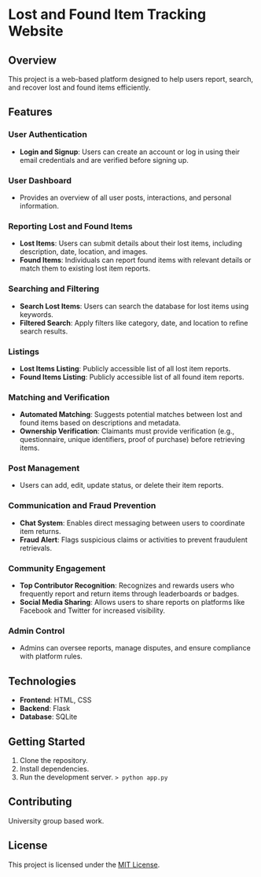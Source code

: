 # Lost and Found Item Tracking Website  

## Overview  
This project is a web-based platform designed to help users report, search, and recover lost and found items efficiently.  

## Features  

### User Authentication  
- **Login and Signup**: Users can create an account or log in using their email credentials and are verified before signing up.  

### User Dashboard  
- Provides an overview of all user posts, interactions, and personal information.  

### Reporting Lost and Found Items  
- **Lost Items**: Users can submit details about their lost items, including description, date, location, and images.  
- **Found Items**: Individuals can report found items with relevant details or match them to existing lost item reports.  

### Searching and Filtering  
- **Search Lost Items**: Users can search the database for lost items using keywords.  
- **Filtered Search**: Apply filters like category, date, and location to refine search results.  

### Listings  
- **Lost Items Listing**: Publicly accessible list of all lost item reports.  
- **Found Items Listing**: Publicly accessible list of all found item reports.  

### Matching and Verification  
- **Automated Matching**: Suggests potential matches between lost and found items based on descriptions and metadata.  
- **Ownership Verification**: Claimants must provide verification (e.g., questionnaire, unique identifiers, proof of purchase) before retrieving items.  

### Post Management  
- Users can add, edit, update status, or delete their item reports.  

### Communication and Fraud Prevention  
- **Chat System**: Enables direct messaging between users to coordinate item returns.  
- **Fraud Alert**: Flags suspicious claims or activities to prevent fraudulent retrievals.  

### Community Engagement  
- **Top Contributor Recognition**: Recognizes and rewards users who frequently report and return items through leaderboards or badges.  
- **Social Media Sharing**: Allows users to share reports on platforms like Facebook and Twitter for increased visibility.  

### Admin Control  
- Admins can oversee reports, manage disputes, and ensure compliance with platform rules.  

## Technologies  
- **Frontend**: HTML, CSS
- **Backend**: Flask
- **Database**: SQLite

## Getting Started  
1. Clone the repository.
2. Install dependencies.
3. Run the development server. `> python app.py`

## Contributing  
University group based work.

## License  
This project is licensed under the [MIT License]().